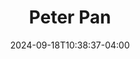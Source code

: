 ---
title: Peter Pan
Theatre: Jason Woods Productions
Venue: Christ Church Ponte Vedra Beach
Season: 
date: 2024-09-18T10:38:37-04:00
opening_date: 2016-04-13
closing_date: 2016-04-24
showtimes:
- 2016-04-13 19:30:00
- 2016-04-14 19:30:00
- 2016-04-15 19:30:00
- 2016-04-16 19:30:00
- 2016-04-17 15:00:00
- 2016-04-21 19:30:00
- 2016-04-22 19:30:00
- 2016-04-23 19:30:00
- 2016-04-24 15:00:00
featured_image: 2016-Peter-Pan.webp
featured_image_alt: 
featured_image_caption: 
featured_image_attr:
featured_image_attr_link: 
playbill:
Website: https://web.archive.org/web/20160318132624/https://readyforneverland.com/
Tickets: 
show_details: 
- Music: Jason Woods
- Lyrics: Jason Woods
- Book: Jason Woods
cast:
- Wendy Darling: Summer Grace Grable
- Peter Pan: Blake McClure
- Tinker Bell: Madelyn Wells
- John Darling: William Chase
- Michael Darling: Casey Carroll
- Nana: Hannah Woods
- George Darling: Eric Yarham
- Mary Darling: Kirsten Yates
- Hook: Joshua Taylor
- Mr. Smee: Myles Edward Hughes
- Starkey: Juan Ocharan
- Noodler: Meganne Johnson
- Cesar: Alec Hadden
- Romero: Brian Johnson
- Burgess: Jimmy Pennella
- Meredith: Boston Woods
- Tootles: Jack Niemczyk
- Nibs: Charlie Pennella
- Curly: Kristopher Stam
- Slightly: Justice Klingler
- Tiger Lily: Lauren Albert
- Indian Scouts: 
  - Bayden Armstrong
  - Emma Bailey
  - Chanel Boll
  - Brigitta Goliber
  - Megan Landis
  - Halle Morrow
  - Bridgette Wells
  - Ava Zilahy
- Indian Tribe: 
  - Eric Yarham
  - Julia Auchter
  - Shari Lin Muldoon
  - Mario Noto
  - Maya Pinfield
  - Iaan Quintanilla
  - Kelly Stam
- Mermaid Moll: Sadie LaManna
- The Mermaids: 
  - Julie Buckley
  - Karyn Carroll
  - Rosalie Davies
  - Vickie Dell
  - Ashley Harper
  - Pam Joiner
  - Jeanie Lijoi
  - Danielle Moore
  - Linda Muldoon
  - Patrice Kaye Sheedy
- Older Wendy: Elizabeth Bricknell
- Jane: Katherine Chase
- The Crocodile: 
  - Tyler Lewis
  - Cameron Pfahler
crew:
- Director: Jason Woods
- Executive Producer/Vocal Coach: Rachel Root
- Producer: Barbra Roberts
- Music/Songs written and composed by: Jason Woods
- Choreography: Ashley Yarham
- Stage Manager: Lora Christl
- Creative/Artistic Consultant: Shane Estock
- Rehearsal Assistant/Stagehand: Chloe LaPrade
- Lighting Design/Special Effects: Matt Moore
- Sound: Garrett Spies
- House Manager: Krystal Woods
- Props: Heather Goliber
- Costume Coordinator: Pam Joiner
- Costumes: 
  - Hope Adkins
  - Carol Holland
  - Pat Buckley
  - Verne Shortell
- Ticket Chairperson: Sandy Evans
- Makeup Consultant: Linda Schrenk
- Graphic Design: Jason Woods
- Website: Kelley Stam
- Stage Team: 
  - Kristin Alexander
  - Elizabeth Bricknell
  - Lora Christl
  - Chad Krug
  - Tyler Lewis
  - Cameron Pfaler
  - Hannah Woods
  - Heather Goliber
  - Chloe LaPrade
- Crocodile Construction/Design: 
  - Jason Woods
  - Krystal Woods
- Nana Design:
  - Jason Woods
  - Krystal Woods
- Nana Assistance:
  - Kristina Klingler
  - Heather Goliber
  - Ashley Yarham
- Scenic Design: Jason Woods
- Makeup Consultation/Training: Linda Schrenk
- Set Painting/Embellishments: 
  - Shane Estock
  - Angie Smith
  - Emma Bailey
  - Mr. Bailey
  - Brian Johnson
  - Meganne Johnson
  - Bayden Armstrong
  - Mr. Armstrong
  - Mrs. Armstrong
  - Lauren Albert
  - William Chase
  - Catherine Chase
  - Emmie Chase
  - Jeanie Lijoi
  - Lora Christl
  - Ashley Yarham
  - Eric Yarham
  - Krystal Jason Woods
  - Boston Woods
  - Hannah Woods
  - Jason Woods
  - Kelley Stam
  - Chistoher Stam
orchestra:
genres: 
Description: 
Reviews:
- "Be transported to the fantasy world of “PETER PAN” | EU Jacksonville / Folio Weekly": https://folioweekly.com/staging/2016/04/17/be-transported-to-the-fantasy-world-of-peter-pan/
- "Heartfelt Review of Jason Woods Peter Pan Adaptation | Metro Jacksonville": https://web.archive.org/web/20160427062710/http://www.metrojacksonville.com/article/2016-apr-heartfelt-review-of-jason-woods-peter-pan-adaptation
- "Away To Neverland: Jason Wood's adaptation of Peter Pan is truly a magical adventure. | The Odyssey Online": https://www.theodysseyonline.com/ready-for-neverland
Press:
- "04/13/16: ICARE; Hip Anthroplasty; Lavilla School Of The Arts Opera; 'Peter Pan' | First Coast Connect / WJCT News 89.9": https://news.wjct.org/first-coast-connect/2016-04-13/04-13-16-icare-hip-anthroplasty-lavilla-school-of-the-arts-opera-peter-pan
---